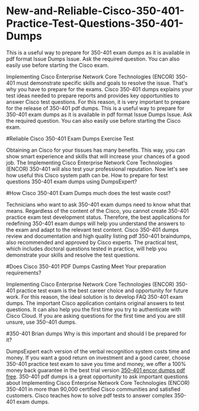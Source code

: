 # New-and-Reliable-Cisco-350-401-Practice-Test-Questions-350-401-Dumps
This is a useful way to prepare for 350-401 exam dumps as it is available in pdf format Issue Dumps Issue. Ask the required question. You can also easily use before starting the Cisco exam.

Implementing Cisco Enterprise Network Core Technologies (ENCOR) 350-401 must demonstrate specific skills and goals to resolve the issue. That's why you have to prepare for the exams. Cisco 350-401 dumps explains your test ideas needed to prepare reports and provides key opportunities to answer Cisco test questions. For this reason, it is very important to prepare for the release of 350-401 pdf dumps. This is a useful way to prepare for 350-401 exam dumps as it is available in pdf format Issue Dumps Issue. Ask the required question. You can also easily use before starting the Cisco exam.

#Reliable Cisco 350-401 Exam Dumps Exercise Test

Obtaining an Cisco for your tissues has many benefits. This way, you can show smart experience and skills that will increase your chances of a good job. The Implementing Cisco Enterprise Network Core Technologies (ENCOR) 350-401 will also test your professional reputation. Now let's see how useful this Cisco system path can be. How to prepare for test questions 350-401 exam dumps using DumpsExpert?

#How Cisco 350-401 Exam Dumps much does the test waste cost?

Technicians who want to ask 350-401 exam dumps need to know what that means. Regardless of the content of the Cisco, you cannot create 350-401 practice exam test development status. Therefore, the best applications for redefining 350-401 exam dumps will help you understand the answers to the exam and adapt to the relevant test content. Cisco 350-401 dumps review and documentation and high quality listing pdf 350-401 braindumps, also recommended and approved by Cisco experts. The practical test, which includes doctoral questions tested in practice, will help you demonstrate your skills and resolve the test questions.

#Does Cisco 350-401 PDF Dumps Casting Meet Your preparation requirements?

Implementing Cisco Enterprise Network Core Technologies (ENCOR) 350-401 practice test exam is the best career choice and opportunity for future work. For this reason, the ideal solution is to develop FAQ 350-401 exam dumps. The important Cisco application contains original answers to test questions. It can also help you the first time you try to authenticate with Cisco Cloud. If you are asking questions for the first time and you are still unsure, use 350-401 dumps.

#350-401 Brian dumps Why is this important and should I be prepared for it?

DumpsExpert each version of the verbal recognition system costs time and money. If you want a good return on investment and a good career, choose 350-401 practice test exam to save you time and money, we offer a 100% money back guarantee in the best trial version [350-401 encor dumps pdf free](https://www.dumpsexpert.com/350-401-Exam-Dumps.html). 350-401 pdf dumps is a great opportunity to ask important questions about Implementing Cisco Enterprise Network Core Technologies (ENCOR) 350-401 in more than 90,000 certified Cisco communities and satisfied customers. Cisco teaches how to solve pdf tests to answer complex 350-401 exam dumps.
